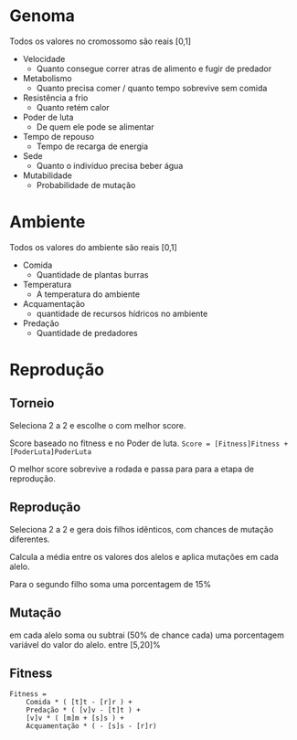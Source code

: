 Genoma
======
Todos os valores no cromossomo são reais [0,1]

- Velocidade
	+ Quanto consegue correr atras de alimento e fugir de predador
- Metabolismo
	+ Quanto precisa comer / quanto tempo sobrevive sem comida
- Resistência a frio
	+ Quanto retém calor
- Poder de luta
	+ De quem ele pode se alimentar
- Tempo de repouso
	+ Tempo de recarga de energia
- Sede
	+ Quanto o indivíduo precisa beber água
- Mutabilidade
	+ Probabilidade de mutação

Ambiente
========
Todos os valores do ambiente são reais [0,1]

- Comida
	+ Quantidade de plantas burras
- Temperatura
	+ A temperatura do ambiente
- Acquamentação
	+ quantidade de recursos hídricos no ambiente
- Predação
	+ Quantidade de predadores

Reprodução
==========

Torneio
-------
Seleciona 2 a 2 e escolhe o com melhor score.

Score baseado no fitness e no Poder de luta.
`Score = [Fitness]Fitness + [PoderLuta]PoderLuta`

O melhor score sobrevive a rodada e passa para para a etapa de reprodução.

Reprodução
----------
Seleciona 2 a 2 e gera dois filhos idênticos, com chances de mutação diferentes.

Calcula a média entre os valores dos alelos e aplica mutações em cada alelo.

Para o segundo filho soma uma porcentagem de 15%

Mutação
-------
em cada alelo soma ou subtrai (50% de chance cada) uma porcentagem variável do valor do alelo. entre [5,20]%

Fitness
-------

```
Fitness =
	Comida * ( [t]t - [r]r ) +
	Predação * ( [v]v - [t]t ) +
	[v]v * ( [m]m + [s]s ) +
	Acquamentação * ( - [s]s - [r]r)
```

